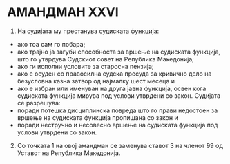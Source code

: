 # АМАНДМАН XXVI

1. На судијата му престанува судиската функција:
- ако тоа сам го побара;
- ако трајно ја загуби способноста за вршење на судиската функција, што го утврдува Судскиот совет на Република Македонија;
- ако ги исполни условите за старосна пензија;
- ако е осуден со правосилна судска пресуда за кривично дело на безусловна казна затвор од најмалку шест месеца и
- ако е избран или именуван на друга јавна функција, освен кога судиската функција мирува под услови утврдени со закон.
Судијата се разрешува:
- поради потешка дисциплинска повреда што го прави недостоен за вршење на судиската функција пропишана со закон и
- поради нестручно и несовесно вршење на судиската функција под услови утврдени со закон.
2. Со точката 1 на овој амандман се заменува ставот 3 на членот 99 од Уставот на Република Македонија.
